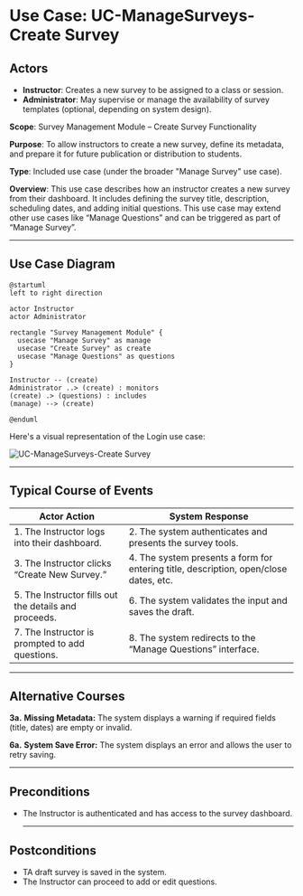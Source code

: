 # Use Case: UC-ManageSurveys-Create Survey

## Actors

- **Instructor**: Creates a new survey to be assigned to a class or session.
- **Administrator**: May supervise or manage the availability of survey templates (optional, depending on system design).

**Scope**: Survey Management Module – Create Survey Functionality

**Purpose**: To allow instructors to create a new survey, define its metadata, and prepare it for future publication or distribution to students.

**Type**: Included use case (under the broader "Manage Survey" use case).

**Overview**: This use case describes how an instructor creates a new survey from their dashboard. It includes defining the survey title, description, scheduling dates, and adding initial questions. This use case may extend other use cases like “Manage Questions” and can be triggered as part of “Manage Survey”.

---

## Use Case Diagram

```
@startuml
left to right direction

actor Instructor
actor Administrator

rectangle "Survey Management Module" {
  usecase "Manage Survey" as manage
  usecase "Create Survey" as create
  usecase "Manage Questions" as questions
}

Instructor -- (create)
Administrator ..> (create) : monitors
(create) .> (questions) : includes
(manage) --> (create)

@enduml
```

Here's a visual representation of the Login use case:

![UC-ManageSurveys-Create Survey](Creat_Survey.png)

---

## Typical Course of Events

| Actor Action                                          | System Response                                                                       |
| ----------------------------------------------------- | ------------------------------------------------------------------------------------- |
| 1. The Instructor logs into their dashboard.          | 2. The system authenticates and presents the survey tools.                            |
| 3. The Instructor clicks “Create New Survey.”         | 4. The system presents a form for entering title, description, open/close dates, etc. |
| 5. The Instructor fills out the details and proceeds. | 6. The system validates the input and saves the draft.                                |
| 7. The Instructor is prompted to add questions.       | 8. The system redirects to the “Manage Questions” interface.                          |

---

## Alternative Courses

**3a.** **Missing Metadata:** The system displays a warning if required fields (title, dates) are empty or invalid.

**6a.** **System Save Error:** The system displays an error and allows the user to retry saving.

---

## Preconditions

- The Instructor is authenticated and has access to the survey dashboard.

  ***

## Postconditions

- TA draft survey is saved in the system.
- The Instructor can proceed to add or edit questions.
